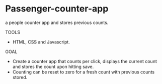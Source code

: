 # Passenger-counter-app
a people counter app and stores previous counts.

TOOLS
- HTML, CSS and Javascript.

GOAL
- Create a counter app that counts per click, displays the current count and stores the count upon hitting save.
- Counting can be reset to zero for a fresh count with previous counts stored.
